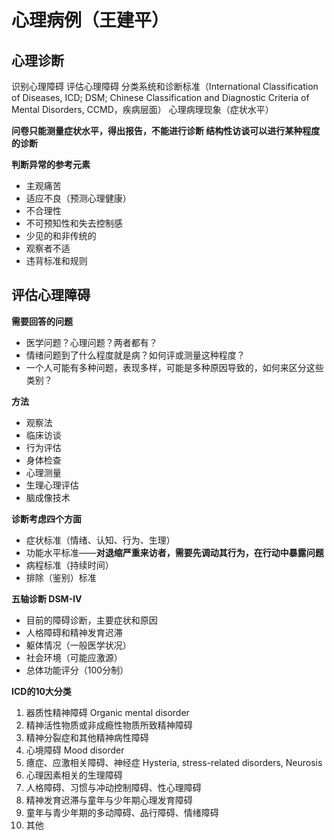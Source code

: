# 心理病例（王建平）

## 心理诊断

识别心理障碍
评估心理障碍
分类系统和诊断标准（International Classification of Diseases, ICD; DSM; Chinese Classification and Diagnostic Criteria of Mental Disorders, CCMD，疾病层面）
心理病理现象（症状水平）

**问卷只能测量症状水平，得出报告，不能进行诊断
结构性访谈可以进行某种程度的诊断**

**判断异常的参考元素**
- 主观痛苦
- 适应不良（预测心理健康）
- 不合理性
- 不可预知性和失去控制感
- 少见的和非传统的
- 观察者不适
- 违背标准和规则

## 评估心理障碍

**需要回答的问题**
- 医学问题？心理问题？两者都有？
- 情绪问题到了什么程度就是病？如何评或测量这种程度？
- 一个人可能有多种问题，表现多样，可能是多种原因导致的，如何来区分这些类别？

**方法**
- 观察法
- 临床访谈
- 行为评估
- 身体检查
- 心理测量
- 生理心理评估
- 脑成像技术

**诊断考虑四个方面**

- 症状标准（情绪、认知、行为、生理）
- 功能水平标准——**对退缩严重来访者，需要先调动其行为，在行动中暴露问题**
- 病程标准（持续时间）
- 排除（鉴别）标准

**五轴诊断 DSM-IV**

- 目前的障碍诊断，主要症状和原因
- 人格障碍和精神发育迟滞
- 躯体情况（一般医学状况）
- 社会环境（可能应激源）
- 总体功能评分（100分制）

**ICD的10大分类**

1. 器质性精神障碍 Organic mental disorder
2. 精神活性物质或非成瘾性物质所致精神障碍
3. 精神分裂症和其他精神病性障碍
4. 心境障碍 Mood disorder
5. 癔症、应激相关障碍、神经症 Hysteria, stress-related disorders, Neurosis
6. 心理因素相关的生理障碍
7. 人格障碍、习惯与冲动控制障碍、性心理障碍
8. 精神发育迟滞与童年与少年期心理发育障碍
9. 童年与青少年期的多动障碍、品行障碍、情绪障碍
10. 其他


